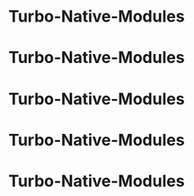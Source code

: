 # Turbo-Native-Modules
# Turbo-Native-Modules
# Turbo-Native-Modules
# Turbo-Native-Modules
# Turbo-Native-Modules
